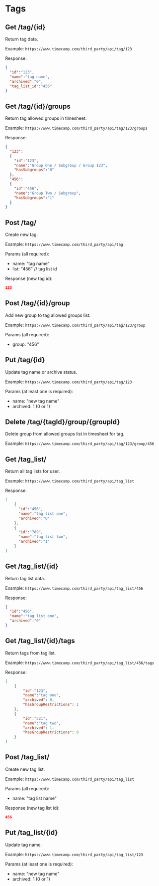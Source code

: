 Tags
======


Get /tag/{id}
----------

Return tag data.

Example:
`https://www.timecamp.com/third_party/api/tag/123`

Response:
```json
{
  "id":"123",
  "name":"tag name",
  "archived":"0",
  "tag_list_id":"456"
}
```

Get /tag/{id}/groups
----------

Return tag allowed groups in timesheet.

Example:
`https://www.timecamp.com/third_party/api/tag/123/groups`

Response:
```json
{
  "123":
  {
    "id":"123",
    "name":"Group One / Subgroup / Group 123",
    "hasSubgroups":"0"
  },
  "456":
  {
    "id":"456",
    "name":"Group Two / Subgroup",
    "hasSubgroups":"1"
  }
}
```

Post /tag/
----------

Create new tag.

Example:
`https://www.timecamp.com/third_party/api/tag`

Params (all required):
* name: "tag name"
* list: "456" // tag list id

Response (new tag id):
```json
123
```

Post /tag/{id}/group
----------

Add new group to tag allowed groups list.

Example:
`https://www.timecamp.com/third_party/api/tag/123/group`

Params (all required):
* group: "456"

Put /tag/{id}
----------

Update tag name or archive status.

Example:
`https://www.timecamp.com/third_party/api/tag/123`

Params (at least one is required):
* name: "new tag name"
* archived: 1 (0 or 1)

Delete /tag/{tagId}/group/{groupId}
----------

Delete group from allowed groups list in timesheet for tag.

Example:
`https://www.timecamp.com/third_party/api/tag/123/group/456`

Get /tag_list/
----------

Return all tag lists for user.

Example:
`https://www.timecamp.com/third_party/api/tag_list`

Response:
```json
[
    {
      "id":"456",
      "name":"tag list one",
      "archived":"0"
    },
    {
      "id":"789",
      "name":"tag list two",
      "archived":"1"
    }
]
```

Get /tag_list/{id}
----------

Return tag list data.

Example:
`https://www.timecamp.com/third_party/api/tag_list/456`

Response:
```json
{
  "id":"456",
  "name":"tag list one",
  "archived":"0"
}
```

Get /tag_list/{id}/tags
----------

Return tags from tag list.

Example:
`https://www.timecamp.com/third_party/api/tag_list/456/tags`

Response:
```json
[
    {
        "id":"123",
        "name":"tag one",
        "archived": 0,
        "hasGroupRestrictions": 1
    },
    {
        "id":"321",
        "name":"tag two",
        "archived": 1,
        "hasGroupRestrictions": 0
    }
]
```

Post /tag_list/
----------

Create new tag list.

Example:
`https://www.timecamp.com/third_party/api/tag_list`

Params (all required):
* name: "tag list name"

Response (new tag list id):
```json
456
```

Put /tag_list/{id}
----------

Update tag name.

Example:
`https://www.timecamp.com/third_party/api/tag_list/123`

Params (at least one is required):
* name: "new tag name"
* archived: 1 (0 or 1)

